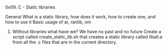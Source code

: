 0x09. C - Static libraries

General
What is a static library, how does it work, how to create one, and how to use it
Basic usage of ar, ranlib, nm
1. Without libraries what have we? We have no past and no future
Create a script called create_static_lib.sh that creates a static library called liball.a from all the .c files that are in the current directory.
